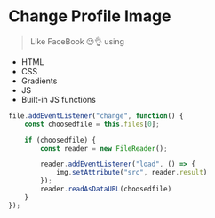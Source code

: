 # Change Profile Image 
> Like FaceBook 😉👌
using
- HTML
- CSS
 - Gradients
- JS
 - Built-in JS functions

```javascript
file.addEventListener("change", function() {
    const choosedfile = this.files[0];

    if (choosedfile) {
        const reader = new FileReader();

        reader.addEventListener("load", () => {
            img.setAttribute("src", reader.result)
        });
        reader.readAsDataURL(choosedfile)
    }
});
```
 
